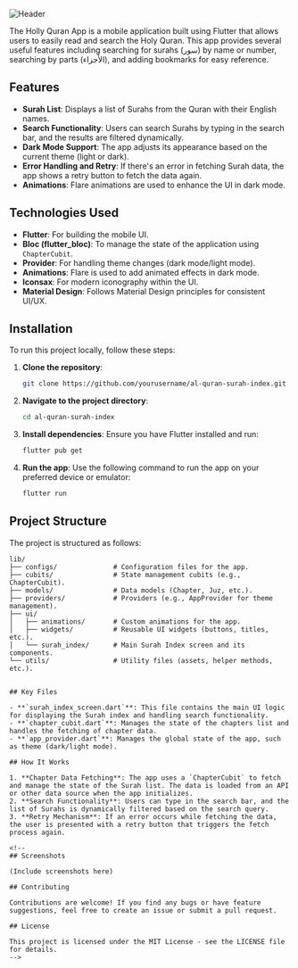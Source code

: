 
![Header](https://capsule-render.vercel.app/api?type=venom&height=300&color=gradient&text=Holly%20Quran%20App&fontColor=0c0)

The Holly Quran App is a mobile application built using Flutter that allows users to easily read and search the Holy Quran. This app provides several useful features including searching for surahs (سور) by name or number, searching by parts (الأجزاء), and adding bookmarks for easy reference.



## Features

- **Surah List**: Displays a list of Surahs from the Quran with their English names.
- **Search Functionality**: Users can search Surahs by typing in the search bar, and the results are filtered dynamically.
- **Dark Mode Support**: The app adjusts its appearance based on the current theme (light or dark).
- **Error Handling and Retry**: If there's an error in fetching Surah data, the app shows a retry button to fetch the data again.
- **Animations**: Flare animations are used to enhance the UI in dark mode.

## Technologies Used

- **Flutter**: For building the mobile UI.
- **Bloc (flutter_bloc)**: To manage the state of the application using `ChapterCubit`.
- **Provider**: For handling theme changes (dark mode/light mode).
- **Animations**: Flare is used to add animated effects in dark mode.
- **Iconsax**: For modern iconography within the UI.
- **Material Design**: Follows Material Design principles for consistent UI/UX.

## Installation

To run this project locally, follow these steps:

1. **Clone the repository**:

   ```bash
   git clone https://github.com/yourusername/al-quran-surah-index.git

   
2. **Navigate to the project directory**:

   ```bash
   cd al-quran-surah-index
   
3. **Install dependencies**:
Ensure you have Flutter installed and run:

   ```bash
   flutter pub get
   
4. **Run the app**:
Use the following command to run the app on your preferred device or emulator:

   ```bash
   flutter run

## Project Structure

The project is structured as follows:

```plaintext
lib/
├── configs/              # Configuration files for the app.
├── cubits/               # State management cubits (e.g., ChapterCubit).
├── models/               # Data models (Chapter, Juz, etc.).
├── providers/            # Providers (e.g., AppProvider for theme management).
├── ui/
│   ├── animations/       # Custom animations for the app.
│   ├── widgets/          # Reusable UI widgets (buttons, titles, etc.).
│   └── surah_index/      # Main Surah Index screen and its components.
└── utils/                # Utility files (assets, helper methods, etc.).


## Key Files

- **`surah_index_screen.dart`**: This file contains the main UI logic for displaying the Surah index and handling search functionality.
- **`chapter_cubit.dart`**: Manages the state of the chapters list and handles the fetching of chapter data.
- **`app_provider.dart`**: Manages the global state of the app, such as theme (dark/light mode).

## How It Works

1. **Chapter Data Fetching**: The app uses a `ChapterCubit` to fetch and manage the state of the Surah list. The data is loaded from an API or other data source when the app initializes.
2. **Search Functionality**: Users can type in the search bar, and the list of Surahs is dynamically filtered based on the search query.
3. **Retry Mechanism**: If an error occurs while fetching the data, the user is presented with a retry button that triggers the fetch process again.

<!--
## Screenshots

(Include screenshots here)

## Contributing

Contributions are welcome! If you find any bugs or have feature suggestions, feel free to create an issue or submit a pull request.

## License

This project is licensed under the MIT License - see the LICENSE file for details.
-->

